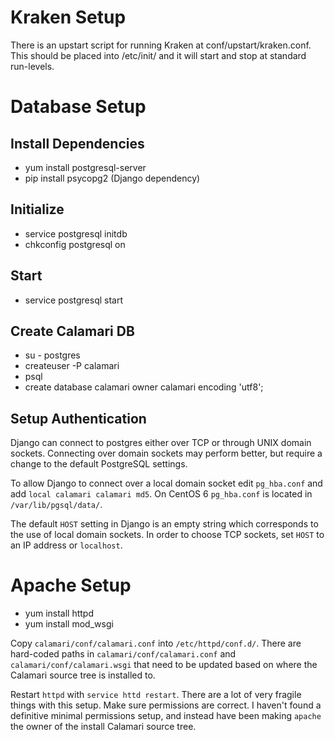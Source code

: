 Kraken Setup
============

There is an upstart script for running Kraken at conf/upstart/kraken.conf.
This should be placed into /etc/init/ and it will start and stop at standard
run-levels.

Database Setup
==============

## Install Dependencies

* yum install postgresql-server
* pip install psycopg2 (Django dependency)

## Initialize

* service postgresql initdb
* chkconfig postgresql on

## Start

* service postgresql start

## Create Calamari DB

* su - postgres
* createuser -P calamari
* psql
* create database calamari owner calamari encoding 'utf8';

## Setup Authentication

Django can connect to postgres either over TCP or through UNIX domain sockets.
Connecting over domain sockets may perform better, but require a change to the
default PostgreSQL settings.

To allow Django to connect over a local domain socket edit `pg_hba.conf` and
add `local calamari calamari md5`. On CentOS 6 `pg_hba.conf` is located in
`/var/lib/pgsql/data/`.

The default `HOST` setting in Django is an empty string which corresponds to
the use of local domain sockets. In order to choose TCP sockets, set `HOST` to
an IP address or `localhost`.

Apache Setup
============

* yum install httpd
* yum install mod_wsgi

Copy `calamari/conf/calamari.conf` into `/etc/httpd/conf.d/`. There are
hard-coded paths in `calamari/conf/calamari.conf` and
`calamari/conf/calamari.wsgi` that need to be updated based on where the
Calamari source tree is installed to.

Restart `httpd` with `service httd restart`. There are a lot of very fragile
things with this setup. Make sure permissions are correct. I haven't found a
definitive minimal permissions setup, and instead have been making `apache`
the owner of the install Calamari source tree.

